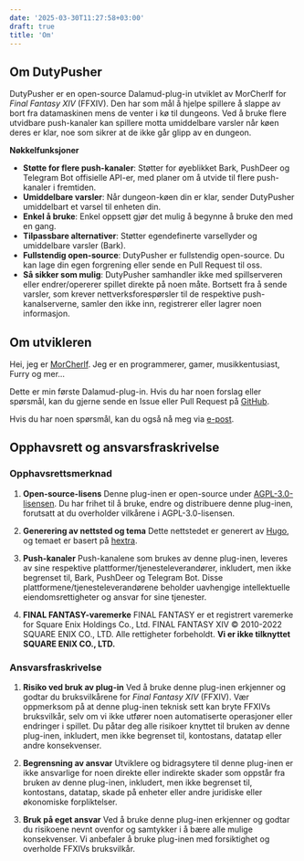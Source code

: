 ```yaml
---
date: '2025-03-30T11:27:58+03:00'
draft: true
title: 'Om'
---
```


## Om DutyPusher

DutyPusher er en open-source Dalamud-plug-in utviklet av MorCherlf for *Final Fantasy XIV* (FFXIV). Den har som mål å hjelpe spillere å slappe av bort fra datamaskinen mens de venter i kø til dungeons. Ved å bruke flere utvidbare push-kanaler kan spillere motta umiddelbare varsler når køen deres er klar, noe som sikrer at de ikke går glipp av en dungeon.

**Nøkkelfunksjoner**

- **Støtte for flere push-kanaler**: Støtter for øyeblikket Bark, PushDeer og Telegram Bot offisielle API-er, med planer om å utvide til flere push-kanaler i fremtiden.
- **Umiddelbare varsler**: Når dungeon-køen din er klar, sender DutyPusher umiddelbart et varsel til enheten din.
- **Enkel å bruke**: Enkel oppsett gjør det mulig å begynne å bruke den med en gang.
- **Tilpassbare alternativer**: Støtter egendefinerte varsellyder og umiddelbare varsler (Bark).
- **Fullstendig open-source**: DutyPusher er fullstendig open-source. Du kan lage din egen forgrening eller sende en Pull Request til oss.
- **Så sikker som mulig**: DutyPusher samhandler ikke med spillserveren eller endrer/opererer spillet direkte på noen måte. Bortsett fra å sende varsler, som krever nettverksforespørsler til de respektive push-kanalserverne, samler den ikke inn, registrerer eller lagrer noen informasjon.

## Om utvikleren

Hei, jeg er [MorCherlf](https://link.mor.icu). Jeg er en programmerer, gamer, musikkentusiast, Furry og mer…

Dette er min første Dalamud-plug-in. Hvis du har noen forslag eller spørsmål, kan du gjerne sende en Issue eller Pull Request på [GitHub](https://github.com/MorCherlf/FFXIVDutyPusher).

Hvis du har noen spørsmål, kan du også nå meg via [e-post](mailto:morcherlfy@outlook.com).

## Opphavsrett og ansvarsfraskrivelse

### Opphavsrettsmerknad

1. **Open-source-lisens**
   Denne plug-inen er open-source under [AGPL-3.0-lisensen](https://www.gnu.org/licenses/agpl-3.0.html). Du har frihet til å bruke, endre og distribuere denne plug-inen, forutsatt at du overholder vilkårene i AGPL-3.0-lisensen.

2. **Generering av nettsted og tema**
   Dette nettstedet er generert av [Hugo](https://gohugo.io/), og temaet er basert på [hextra](https://github.com/imfing/hextra).

3. **Push-kanaler**
   Push-kanalene som brukes av denne plug-inen, leveres av sine respektive plattformer/tjenesteleverandører, inkludert, men ikke begrenset til, Bark, PushDeer og Telegram Bot. Disse plattformene/tjenesteleverandørene beholder uavhengige intellektuelle eiendomsrettigheter og ansvar for sine tjenester.

4. **FINAL FANTASY-varemerke**
   FINAL FANTASY er et registrert varemerke for Square Enix Holdings Co., Ltd. FINAL FANTASY XIV © 2010-2022 SQUARE ENIX CO., LTD. Alle rettigheter forbeholdt.
   **Vi er ikke tilknyttet SQUARE ENIX CO., LTD.**

### Ansvarsfraskrivelse

1. **Risiko ved bruk av plug-in**
   Ved å bruke denne plug-inen erkjenner og godtar du bruksvilkårene for *Final Fantasy XIV* (FFXIV).
   Vær oppmerksom på at denne plug-inen teknisk sett kan bryte FFXIVs bruksvilkår, selv om vi ikke utfører noen automatiserte operasjoner eller endringer i spillet.
   Du påtar deg alle risikoer knyttet til bruken av denne plug-inen, inkludert, men ikke begrenset til, kontostans, datatap eller andre konsekvenser.

2. **Begrensning av ansvar**
   Utviklere og bidragsytere til denne plug-inen er ikke ansvarlige for noen direkte eller indirekte skader som oppstår fra bruken av denne plug-inen, inkludert, men ikke begrenset til, kontostans, datatap, skade på enheter eller andre juridiske eller økonomiske forpliktelser.

3. **Bruk på eget ansvar**
   Ved å bruke denne plug-inen erkjenner og godtar du risikoene nevnt ovenfor og samtykker i å bære alle mulige konsekvenser. Vi anbefaler å bruke plug-inen med forsiktighet og overholde FFXIVs bruksvilkår.

